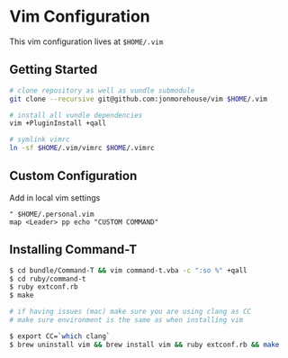 Vim Configuration
=================

This vim configuration lives at `$HOME/.vim`

Getting Started
---------------

~~~ sh
# clone repository as well as vundle submodule
git clone --recursive git@github.com:jonmorehouse/vim $HOME/.vim

# install all vundle dependencies
vim +PluginInstall +qall

# symlink vimrc
ln -sf $HOME/.vim/vimrc $HOME/.vimrc

~~~

Custom Configuration
--------------------

Add in local vim settings
~~~ vim
" $HOME/.personal.vim
map <Leader> pp echo "CUSTOM COMMAND"
~~~

Installing Command-T
--------------------

~~~ sh
$ cd bundle/Command-T && vim command-t.vba -c ":so %" +qall
$ cd ruby/command-t 
$ ruby extconf.rb
$ make

# if having issues (mac) make sure you are using clang as CC
# make sure environment is the same as when installing vim

$ export CC=`which clang`
$ brew uninstall vim && brew install vim && ruby extconf.rb && make
~~~


